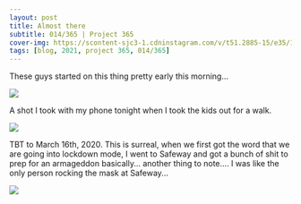 ```yaml
---
layout: post
title: Almost there
subtitle: 014/365 | Project 365
cover-img: https://scontent-sjc3-1.cdninstagram.com/v/t51.2885-15/e35/138446393_1115470028909169_6978120038580547555_n.jpg?_nc_ht=scontent-sjc3-1.cdninstagram.com&_nc_cat=109&_nc_ohc=zqSxqbvFQyMAX_L17vi&tp=1&oh=c45d6f5815ce5bce4c020412b1e559c4&oe=602A3FD8
tags: [blog, 2021, project 365, 014/365]
---
```

These guys started on this thing pretty early this morning... 
<p class="post-img-wrap">
  <img src="https://live.staticflickr.com/65535/50835473962_df79791968_b.jpg">
</p>
A shot I took with my phone tonight when I took the kids out for a walk.
<p class="post-img-wrap">
  <img src="https://scontent-sjc3-1.cdninstagram.com/v/t51.2885-15/e35/138446393_1115470028909169_6978120038580547555_n.jpg?_nc_ht=scontent-sjc3-1.cdninstagram.com&_nc_cat=109&_nc_ohc=zqSxqbvFQyMAX_L17vi&tp=1&oh=c45d6f5815ce5bce4c020412b1e559c4&oe=602A3FD8">
</p>
TBT to March 16th, 2020. This is surreal, when we first got the word that we are going into lockdown mode, I went to Safeway and got a bunch of shit to prep for an armageddon basically... another thing to note.... I was like the only person rocking the mask at Safeway... 
<p class="post-img-wrap">
  <img src="https://live.staticflickr.com/65535/49671820826_be6c8d8a9c_h.jpg">
</p>
